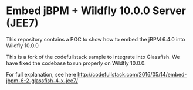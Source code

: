 # Embed jBPM + Wildfly 10.0.0 Server (JEE7)

This repository contains a POC to show how to embed the jBPM 6.4.0 into Wildfly 10.0.0

This is a fork of the codefullstack sample to integrate into Glassfish. We have fixed the codebase to run properly on Wildfly 10.0.0. 

For full explanation, see here http://codefullstack.com/2016/05/14/embed-jbpm-6-2-glassfish-4-x-jee7/